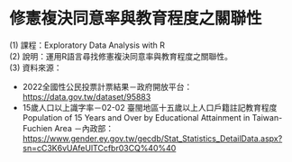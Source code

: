 # 修憲複決同意率與教育程度之關聯性
(1)	課程：Exploratory Data Analysis with R  
(2)	說明：運用R語言尋找修憲複決同意率與教育程度之關聯性。   
(3) 資料來源：   
* 2022全國性公民投票計票結果－政府開放平台：
https://data.gov.tw/dataset/95883
* 15歲人口以上識字率－02-02 臺閩地區十五歲以上人口戶籍註記教育程度 Population of 15 Years and Over by Educational Attainment in Taiwan-Fuchien Area －內政部：
https://www.gender.ey.gov.tw/gecdb/Stat_Statistics_DetailData.aspx?sn=cC3K6vUAfeUlTCcfbr03CQ%40%40


